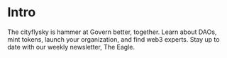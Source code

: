 # Intro

 The cityflysky is hammer at  Govern better, together. Learn about DAOs, mint tokens, launch your organization, and find web3 experts. Stay up to date with our weekly newsletter, The Eagle. 